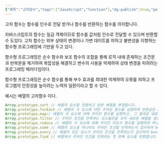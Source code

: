 ```yaml
---
{"제목":"고차함수","tags":["JavaScript","function"],"dg-publish":true,"permalink":"/공부/JavaScript/고차함수/","dgPassFrontmatter":true}
---
```


고차 함수는 함수를 인수로 전달 받거나 함수를 반환하는 함수를 의미합니다.

자바스크립트의 함수는 일급 객체이므로 함수를 값처럼 인수로 전달할 수 있으며 반환할 수 도있다.
고차 함수는 외부 상태의 변경이나 가변 데이트를 피하고 불변성을 지향하는 함수형 프로그래밍에 기반을 두고 있다.

함수형 프로그래밍은 순수 함수와 보조 함수의 조합을 통해 로직 내에 존재하는 조건문과 반복문을 제거하여 복잡성을 해결하고 변수의 사용을 억제하여 상태 변경을 피하려는 프로그래밍 패러다임이다.

함수형 프로그래밍은 순수 함수를 통해 부수 효과를 최대한 억제하여 오류를 피하고 프로그램의 안정성을 높이려는 노력의 일환이라고 할 수 있다.

예시는 배열의 고차함수 이다.

```js
Array.prototype.sort // 배열의 요소를 정렬하고 원본 배열을 변경합니다.
Array.prototype.forEach // 배열의 각 요소에 대한 주어진 함수를 실행하며 반환값은 undefined입니다.
Array.prototype.map// 배열의 각 요소에 대해 주어진 함수를 실행하고, 그 결과로 새로운 배열을 생성합니다.
Array.prototype.filter // 주어진 조건을 만족하는 요소들만을 모아 새로운 배열을 생성합니다.
Array.prototype.reduce // 배열의 각 요소에 대해 주어진 리듀서 함수를 실행하여 하나의 결과값을 만듭니다.
Array.prototype.some // 배열의 요소중 하나라도 주어진 조건을 만족하는지 검사하여 boolean값을 반환합니다.
Array.prototype.every // 배열의 모든 요소가 주어진 조건을 만족하는지 검사하여 boolean값을 반환합니다.
Array.prototype.find // 배열에서 주어진 조건을 만족하는 첫 번째 요소를 반환합니다.
```

